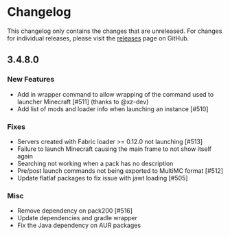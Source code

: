 # Changelog

This changelog only contains the changes that are unreleased. For changes for individual releases, please visit the
[releases](https://github.com/ATLauncher/ATLauncher/releases) page on GitHub.

## 3.4.8.0

### New Features
- Add in wrapper command to allow wrapping of the command used to launcher Minecraft [#511] (thanks to @xz-dev)
- Add list of mods and loader info when launching an instance [#510]

### Fixes
- Servers created with Fabric loader >= 0.12.0 not launching [#513]
- Failure to launch Minecraft causing the main frame to not show itself again
- Searching not working when a pack has no description
- Pre/post launch commands not being exported to MultiMC format [#512]
- Update flatlaf packages to fix issue with jawt loading [#505]

### Misc
- Remove dependency on pack200 [#516]
- Update dependencies and gradle wrapper
- Fix the Java dependency on AUR packages
